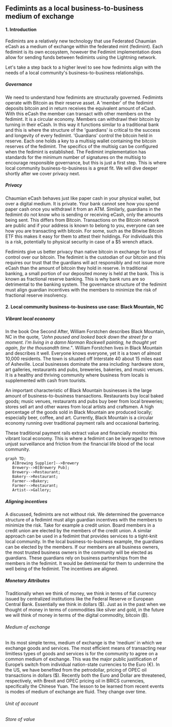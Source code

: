 ## Fedimints as a local business-to-business medium of exchange

#### 1. Introduction
Fedimints are a relatively new technology that use Federated Chaumian eCash as a medium of exchange within the federated mint (fedimint). Each fedimint is its own ecosystem, however the Fedimint implementation does allow for sending funds between fedimints using the Lightning network.

Let's take a step back to a higher level to see how fedimints align with the needs of a local community's business-to-business relationships. 

##### Governance 
We need to understand how fedimints are structurally governed. Fedimints operate with Bitcoin as their reserve asset. A 'member' of the fedimint deposits bitcoin and in return receives the equivalent amount of eCash. With this eCash the member can transact with other members on the fedimint. It is a circular economy. Members can withdrawl their bitcoin by turning in their eCash. In this way it functions similar to a traditional bank and this is where the structure of the 'guardians' is critical to the success and longevity of every fedimint. 'Guardians' control the bitcoin held in reserve. Each one holds a key to a multisig wallet containing the bitcoin reserves of the fedimint. The specifics of the multisig can be configured when the fedimint is established. The Fedimint implementation has standards for the minimum number of signatures on the multisig to encourage responsible governance, but this is just a first step. This is where local community business-to-business is a great fit. We will dive deeper shortly after we cover privacy next.
   
##### Privacy 
Chaumian eCash behaves just like paper cash in your physical wallet, but over a digital medium. It is private. Your bank cannot see how you spend paper cash once you withdrawl it from an ATM. Similarly, guardians in the fedimint do not know who is sending or receiving eCash, only the amounts being sent. This differs from Bitcoin. Transactions on the Bitcoin network are public and if your address is known to belong to you, everyone can see how you are transacting with bitcoin. For some, such as the Bitwise Bitcoin ETF this makes it easy for them to attest their holdings. For individuals this is a risk, potentially to physical security in case of a $5 wrench attack.

Fedimints give us better privacy than native bitcoin in exchange for loss of control over our bitcoin. The fedimint is the custodian of our bitcoin and this requires our trust that the guardians will act responsibly and not issue more eCash than the amount of bitcoin they hold in reserve. In traditional banking, a small portion of our deposited money is held at the bank. This is known as fractional reserve banking. This is why bank runs are so detrimental to the banking system. The governance structure of the fedimint must align guardian incentives with the members to minimize the risk of fractional reserve insolvency.

#### 2. Local community business-to-business use case: Black Mountain, NC

##### Vibrant local economy
In the book One Second After, William Forstchen describes Black Mountain, NC in the quote, *"John paused and looked back down the street for a moment. I’m living in a damn Norman Rockwell painting, he thought yet again, for the thousandth time."*. William Forstchen lives in Black Mountain and describes it well. Everyone knows everyone, yet it is a town of almost 10,000 residents. The town is situated off Interstate 40 about 15 miles east of Asheville. Local businesses dominate the area including: hardware store, art galleries, restaurants and pubs, breweries, bakeries, and music venues. It is a healthy and thriving community where business from locals is supplemented with cash from tourists.

An important characteristic of Black Mountain businesses is the large amount of business-to-business transactions. Restaurants buy local baked goods; music venues, restaurants and pubs buy beer from local breweries; stores sell art and other wares from local artists and craftsmen. A high percentage of the goods sold in Black Mountain are produced locally; especially beer, coffee, and art. Currently, Black Mountain is a circular economy running over traditional payment rails and occasional bartering. 

These traditional payment rails extract value and financially monitor this vibrant local economy. This is where a fedimint can be leveraged to remove unjust surveillance and friction from the financial life blood of the local community.

```mermaid
graph TD;
   A[Brewing Supplier]-->Brewery
   Brewery-->B[Brewery Pub];
   Brewery-->Restaurant;
   Bakery-->Restaurant;
   Farmer-->Bakery;
   Farmer-->Restaurant;
   Artist-->Gallery;
```

##### Aligning incentives
A discussed, fedimints are not without risk. We determined the governance structure of a fedimint must align guardian incentives with the members to minimize the risk. Take for example a credit union. Board members in a credit union are elected by the members of the credit union. A similar approach can be used in a fedimint that provides services to a tight-knit local community. In the local business-to-business example, the guardians can be elected by the members. If our members are all business owners, the most trusted business owners in the community will be elected as guardians. These guardians rely on business partnerships from the members in the fedimint. It would be detrimental for them to undermine the well being of the fedimint. The incentives are aligned.

##### Monetary Attributes
Traditionally when we think of money, we think in terms of fiat currency issued by centralized institutions like the Federal Reserve or European Central Bank. Essentially we think in dollars ($). Just as in the past when we thought of money in terms of commodities like silver and gold, in the future we will think of money in terms of the digital commodity, bitcoin (&#8383;).

###### Medium of exchange
In its most simple terms, medium of exchange is the ‘medium’ in which we exchange goods and services. The most efficient means of transacting near limitless types of goods and services is for the community to agree on a common medium of exchange. This was the major public justification of Europe’s switch from individual nation-state currencies to the Euro (&euro;). In the US, we have benefited from the petrodollar, pricing of OPEC oil transactions in dollars ($). Recently both the Euro and Dollar are threatened, respectively, with Brexit and OPEC pricing oil in BRICS currencies, specifically the Chinese Yuan. The lesson to be learned from recent events is modes of medium of exchange are fluid. They change over time.

###### Unit of account

###### Store of value


